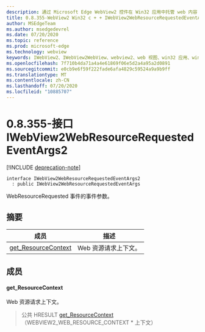 ```yaml
---
description: 通过 Microsoft Edge WebView2 控件在 Win32 应用中托管 web 内容
title: 0.8.355-WebView2 Win32 c + + IWebView2WebResourceRequestedEventArgs2
author: MSEdgeTeam
ms.author: msedgedevrel
ms.date: 07/20/2020
ms.topic: reference
ms.prod: microsoft-edge
ms.technology: webview
keywords: IWebView2、IWebView2WebView、webview2、web 视图、win32 应用、win32、edge
ms.openlocfilehash: 7f710b4da71a4a4e61869f06e5d2a4a95a2d0891
ms.sourcegitcommit: e0cb9e6f59f222fade6afa4829c59524a9a9b9ff
ms.translationtype: MT
ms.contentlocale: zh-CN
ms.lasthandoff: 07/20/2020
ms.locfileid: "10885707"
---
```

# 0.8.355-接口 IWebView2WebResourceRequestedEventArgs2 

[!INCLUDE [deprecation-note](../../includes/deprecation-note.md)]

```
interface IWebView2WebResourceRequestedEventArgs2
  : public IWebView2WebResourceRequestedEventArgs
```

WebResourceRequested 事件的事件参数。

## 摘要

 成员                        | 描述
--------------------------------|---------------------------------------------
[get_ResourceContext](#get_resourcecontext) | Web 资源请求上下文。

## 成员

#### get_ResourceContext 

Web 资源请求上下文。

> 公共 HRESULT [get_ResourceContext](#get_resourcecontext)（WEBVIEW2_WEB_RESOURCE_CONTEXT * 上下文）

